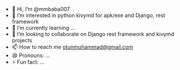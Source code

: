 - 👋 Hi, I’m @mmbaba007
- 👀 I’m interested in python kivymd for apk/exe and Django, rest framework 
- 🌱 I’m currently learning ...
- 💞️ I’m looking to collaborate on Django rest framework and kivymd projects 
- 📫 How to reach me otunmuhammad@gmail.com
- 😄 Pronouns: ...
- ⚡ Fun fact: ...

<!---
mmbaba007/mmbaba007 is a ✨ special ✨ repository because its `README.md` (this file) appears on your GitHub profile.
You can click the Preview link to take a look at your changes.
--->
